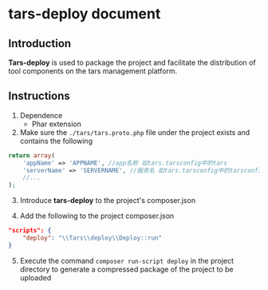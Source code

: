 # tars-deploy document

## Introduction

**Tars-deploy** is used to package the project and facilitate the distribution of tool components on the tars management platform.

## Instructions

1. Dependence
   - Phar extension
2. Make sure the `./tars/tars.proto.php` file under the project exists and contains the following

```php
return array(
    'appName' => 'APPNAME', //app名称 如tars.tarsconfig中的tars
    'serverName' => 'SERVERNAME', //服务名 如tars.tarsconfig中的tarsconfig
    //...
);
```

3. Introduce **tars-deploy** to the project's composer.json

4. Add the following to the project composer.json

```json
"scripts": {
    "deploy": "\\Tars\\deploy\\Deploy::run"
}
```

5. Execute the command `composer run-script deploy` in the project directory to generate a compressed package of the project to be uploaded